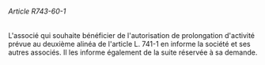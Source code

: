 ###### Article R743-60-1

L'associé qui souhaite bénéficier de l'autorisation de prolongation d'activité prévue au deuxième alinéa de l'article L. 741-1 en informe la société et ses autres associés. Il les informe également de la suite réservée à sa demande.

